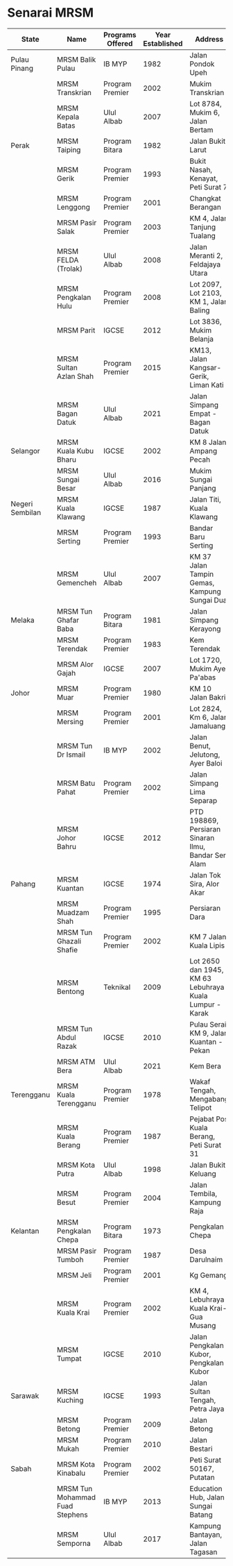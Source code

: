 # Senarai MRSM

| State           | Name                   | Programs Offered | Year Established | Address                                              | Official Website                                        |
| --------------- | ---------------------- | ---------------- | ---------------- | ---------------------------------------------------- | ------------------------------------------------------- |
| Pulau Pinang    | MRSM Balik Pulau       | IB MYP           | 1982             | Jalan Pondok Upeh                                    | [bpulau.mrsm.edu.my](http://bpulau.mrsm.edu.my)         |
|                 | MRSM Transkrian        | Program Premier  | 2002             | Mukim Transkrian                                     | [transkrian.mrsm.edu.my](http://transkrian.mrsm.edu.my) |
|                 | MRSM Kepala Batas      | Ulul Albab       | 2007             | Lot 8784, Mukim 6, Jalan Bertam                      | [kbatas.mrsm.edu.my](http://kbatas.mrsm.edu.my)         |
| Perak           | MRSM Taiping           | Program Bitara   | 1982             | Jalan Bukit Larut                                    | [taiping.mrsm.edu.my](http://taiping.mrsm.edu.my)       |
|                 | MRSM Gerik             | Program Premier  | 1993             | Bukit Nasah, Kenayat, Peti Surat 7                   | [gerik.mrsm.edu.my](http://gerik.mrsm.edu.my)           |
|                 | MRSM Lenggong          | Program Premier  | 2001             | Changkat Berangan                                    | [lenggong.mrsm.edu.my](http://lenggong.mrsm.edu.my)     |
|                 | MRSM Pasir Salak       | Program Premier  | 2003             | KM 4, Jalan Tanjung Tualang                          | [psalak.mrsm.edu.my](http://psalak.mrsm.edu.my)         |
|                 | MRSM FELDA (Trolak)    | Ulul Albab       | 2008             | Jalan Meranti 2, Feldajaya Utara                     | [felda.mrsm.edu.my](http://felda.mrsm.edu.my)           |
|                 | MRSM Pengkalan Hulu    | Program Premier  | 2008             | Lot 2097, Lot 2103, KM 1, Jalan Baling               | [phulu.mrsm.edu.my](http://phulu.mrsm.edu.my)           |
|                 | MRSM Parit             | IGCSE            | 2012             | Lot 3836, Mukim Belanja                              | [parit.mrsm.edu.my](http://parit.mrsm.edu.my)           |
|                 | MRSM Sultan Azlan Shah | Program Premier  | 2015             | KM13, Jalan Kangsar-Gerik, Liman Kati                | [kkangsar.mrsm.edu.my](http://kkangsar.mrsm.edu.my)     |
|                 | MRSM Bagan Datuk       | Ulul Albab       | 2021             | Jalan Simpang Empat - Bagan Datuk                    | [bdatuk.mrsm.edu.my](http://bdatuk.mrsm.edu.my/)        |
| Selangor        | MRSM Kuala Kubu Bharu  | IGCSE            | 2002             | KM 8 Jalan Ampang Pecah                              | [kkb.mrsm.edu.my](http://kkb.mrsm.edu.my)               |
|                 | MRSM Sungai Besar      | Ulul Albab       | 2016             | Mukim Sungai Panjang                                 | [sgbesar.mrsm.edu.my](http://sgbesar.mrsm.edu.my)       |
| Negeri Sembilan | MRSM Kuala Klawang     | IGCSE            | 1987             | Jalan Titi, Kuala Klawang                            | [kklawang.mrsm.edu.my](http://kklawang.mrsm.edu.my)     |
|                 | MRSM Serting           | Program Premier  | 1993             | Bandar Baru Serting                                  | [serting.mrsm.edu.my](http://serting.mrsm.edu.my)       |
|                 | MRSM Gemencheh         | Ulul Albab       | 2007             | KM 37 Jalan Tampin Gemas, Kampung Sungai Dua         | [gemencheh.mrsm.edu.my](http://gemencheh.mrsm.edu.my)   |
| Melaka          | MRSM Tun Ghafar Baba   | Program Bitara   | 1981             | Jalan Simpang Kerayong                               | [tgb.mrsm.edu.my](http://tgb.mrsm.edu.my)               |
|                 | MRSM Terendak          | Program Premier  | 1983             | Kem Terendak                                         | [terendak.mrsm.edu.my](http://terendak.mrsm.edu.my)     |
|                 | MRSM Alor Gajah        | IGCSE            | 2007             | Lot 1720, Mukim Ayer Pa'abas                         | [agajah.mrsm.edu.my](http://agajah.mrsm.edu.my)         |
| Johor           | MRSM Muar              | Program Premier  | 1980             | KM 10 Jalan Bakri                                    | [muar.mrsm.edu.my](http://muar.mrsm.edu.my)             |
|                 | MRSM Mersing           | Program Premier  | 2001             | Lot 2824, Km 6, Jalan Jamaluang                      | [mersing.mrsm.edu.my](http://mersing.mrsm.edu.my)       |
|                 | MRSM Tun Dr Ismail     | IB MYP           | 2002             | Jalan Benut, Jelutong, Ayer Baloi                    | [tdi.mrsm.edu.my](http://tdi.mrsm.edu.my)               |
|                 | MRSM Batu Pahat        | Program Premier  | 2002             | Jalan Simpang Lima Separap                           | [bpahat.mrsm.edu.my](http://bpahat.mrsm.edu.my)         |
|                 | MRSM Johor Bahru       | IGCSE            | 2012             | PTD 198869, Persiaran Sinaran Ilmu, Bandar Seri Alam | [jbahru.mrsm.edu.my](http://jbahru.mrsm.edu.my)         |
| Pahang          | MRSM Kuantan           | IGCSE            | 1974             | Jalan Tok Sira, Alor Akar                            | [kuantan.mrsm.edu.my](http://kuantan.mrsm.edu.my)       |
|                 | MRSM Muadzam Shah      | Program Premier  | 1995             | Persiaran Dara                                       | [muadzam.mrsm.edu.my](http://muadzam.mrsm.edu.my) | 
| | MRSM Tun Ghazali Shafie | Program Premier | 2002 | KM 7 Jalan Kuala Lipis | [tgs.mrsm.edu.my](http://tgs.mrsm.edu.my) | 
| | MRSM Bentong | Teknikal | 2009 | Lot 2650 dan 1945, KM 63 Lebuhraya Kuala Lumpur - Karak | [bentong.mrsm.edu.my](http://bentong.mrsm.edu.my) | 
| | MRSM Tun Abdul Razak | IGCSE | 2010 | Pulau Serai, KM 9, Jalan Kuantan - Pekan | [tar.mrsm.edu.my](http://tar.mrsm.edu.my) | 
| | MRSM ATM Bera | Ulul Albab | 2021 | Kem Bera | [bera.mrsm.edu.my](http://bera.mrsm.edu.my/) | 
| Terengganu | MRSM Kuala Terengganu | Program Premier | 1978 | Wakaf Tengah, Mengabang Telipot | [kterengganu.mrsm.edu.my](http://kterengganu.mrsm.edu.my) | 
| | MRSM Kuala Berang | Program Premier | 1987 | Pejabat Pos Kuala Berang, Peti Surat 31 | [kberang.mrsm.edu.my](http://kberang.mrsm.edu.my) | 
| | MRSM Kota Putra | Ulul Albab | 1998 | Jalan Bukit Keluang | [kputra.mrsm.edu.my](http://kputra.mrsm.edu.my) | 
| | MRSM Besut | Program Premier | 2004 | Jalan Tembila, Kampung Raja | [besut.mrsm.edu.my](http://besut.mrsm.edu.my) | 
| Kelantan | MRSM Pengkalan Chepa | Program Bitara | 1973 | Pengkalan Chepa | [pchepa.mrsm.edu.my](http://pchepa.mrsm.edu.my) | 
| | MRSM Pasir Tumboh | Program Premier | 1987 | Desa Darulnaim | [ptumboh.mrsm.edu.my](http://ptumboh.mrsm.edu.my) | 
| | MRSM Jeli | Program Premier | 2001 | Kg Gemang | [jeli.mrsm.edu.my](http://jeli.mrsm.edu.my) | 
| | MRSM Kuala Krai | Program Premier | 2002 | KM 4, Lebuhraya Kuala Krai-Gua Musang | [kkrai.mrsm.edu.my](http://kkrai.mrsm.edu.my) | 
| | MRSM Tumpat | IGCSE | 2010 | Jalan Pengkalan Kubor, Pengkalan Kubor | [tumpat.mrsm.edu.my](http://tumpat.mrsm.edu.my) | 
| Sarawak | MRSM Kuching | IGCSE | 1993 | Jalan Sultan Tengah, Petra Jaya | [kuching.mrsm.edu.my](http://kuching.mrsm.edu.my) | 
| | MRSM Betong | Program Premier | 2009 | Jalan Betong | [betong.mrsm.edu.my](http://betong.mrsm.edu.my) | 
| | MRSM Mukah | Program Premier | 2010 | Jalan Bestari | [mukah.mrsm.edu.my](http://mukah.mrsm.edu.my) | 
| Sabah | MRSM Kota Kinabalu | Program Premier | 2002 | Peti Surat 50167, Putatan | [kkinabalu.mrsm.edu.my](http://kkinabalu.mrsm.edu.my) | | | MRSM Tun Mustapha | Program Premier | 2008 | Peti Surat 61275 | [tmustapha.mrsm.edu.my](http://tmustapha.mrsm.edu.my) | 
| | MRSM Tun Mohammad Fuad Stephens | IB MYP | 2013 | Education Hub, Jalan Sungai Batang | [tmfs.mrsm.edu.my](http://tmfs.mrsm.edu.my) | 
| | MRSM Semporna | Ulul Albab | 2017 | Kampung Bantayan, Jalan Tagasan | [semporna.mrsm.edu.my](http://semporna.mrsm.edu.my) |

